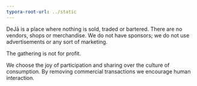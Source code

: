 ```yaml
---
typora-root-url: ../static
---
```


DeJā is a place where nothing is sold, traded or bartered.  There are no vendors, shops or merchandise.  We do not have sponsors; we do not use advertisements or any sort of marketing. 

The gathering is not for profit. 

We choose the joy of participation and sharing over the culture of consumption.  By removing commercial transactions we encourage human interaction.

